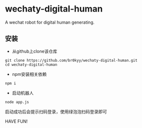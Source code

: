 # wechaty-digital-human
 A wechat robot for digital human generating.

## 安装

* 从github上clone该仓库

```
git clone https://github.com/br0kyy/wechaty-digital-human.git
cd wechaty-digital-human
```

* npm安装相关依赖

```
npm i
```

* 启动机器人

```
node app.js
```

启动成功后会提示扫码登录，使用绿泡泡扫码登录即可

HAVE FUN!
